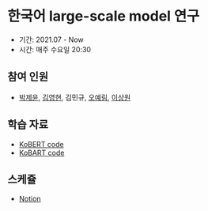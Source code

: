 # 한국어 large-scale model 연구 
- 기간: 2021.07 - Now
- 시간: 매주 수요일 20:30

## 참여 인원
- [박제윤](https://jeiyoon.github.io/), [김영현](https://www.notion.so/ozbhyxxn/Self-introduction-2ef0178f6cbb402ab555afa973558363), 김민규, [오예림](https://yerimoh.github.io/), [이상원](https://s-wlii.github.io/)

## 학습 자료
- [KoBERT code](https://github.com/SKTBrain/KoBERT)
- [KoBART code](https://github.com/SKT-AI/KoBART)

## 스케쥴
- [Notion](https://periodic-wax-54e.notion.site/Korean-Large-scale-Model-Study-6c1587d8911e46b8beeacee0409066c2)
